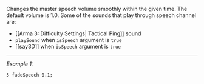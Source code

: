 Changes the master speech volume smoothly within the given time. The default volume is 1.0. Some of the sounds that play through speech channel are:
* [[Arma 3: Difficulty Settings| Tactical Ping]] sound
* `playSound` when `isSpeech` argument is `true`
* [[say3D]] when `isSpeech` argument is `true`


---
*Example 1:*
```sqf
5 fadeSpeech 0.1;
```
